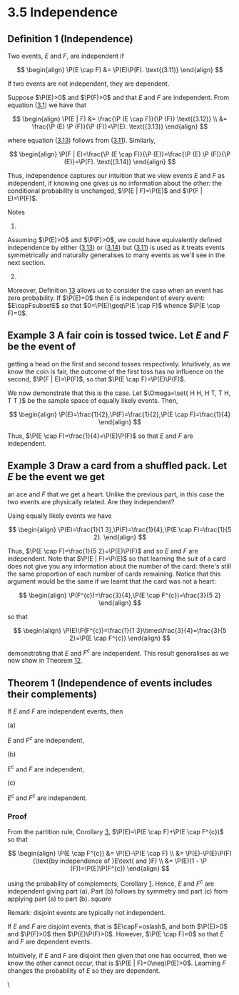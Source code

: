 # 3.5 Independence

## Definition 1 (Independence)

Two events, $E$ and $F$, are independent if

$$
\begin{align}
\P(E \cap F) &= \P(E)\P(F). \text{(3.11)}
\end{align}
$$

If two events are not independent, they are dependent.

Suppose $\P(E)>0$ and $\P(F)>0$ and that $E$ and
$F$ are independent. From equation ([3.1](nose7.htm#x17-29002r3.1)) we
have that

$$
\begin{align}
\P(E | F) &= \frac{\P (E \cap F)}{\P (F)} \text{(3.12)} \\ &= \frac{\P (E) \P (F)}{\P (F)}=\P(E). \text{(3.13)}
\end{align}
$$

where equation ([3.13](#x21-33003r3.13)) follows from
([3.11](#x21-33002r3.11)). Similarly,

$$
\begin{align}
\P(F | E)=\frac{\P (E \cap F)}{\P (E)}=\frac{\P (E) \P (F)}{\P (E)}=\P(F). \text{(3.14)}
\end{align}
$$

Thus, independence captures our intuition that we view events $E$ and
$F$ as independent, if knowing one gives us no information about the
other: the conditional probability is unchanged,
$\P(E | F)=\P(E)$ and
$\P(F | E)=\P(F)$.

Notes

1.

Assuming $\P(E)>0$ and $\P(F)>0$, we could have
equivalently defined independence by either ([3.13](#x21-33003r3.13)) or
([3.14](#x21-33004r3.14)) but ([3.11](#x21-33002r3.11)) is used as it
treats events symmetrically and naturally generalises to many events as
we'll see in the next section.

2.

Moreover, Definition [13](#x21-3300113) allows us to consider the case
when an event has zero probability. If $\P(E)=0$ then $E$ is
independent of every event: $E\capFsubsetE$ so that
$0=\P(E)\geq\P(E \cap F)$ whence
$\P(E \cap F)=0$.

## Example 3 A fair coin is tossed twice. Let $E$ and $F$ be the event of

getting a head on the first and second tosses respectively. Intuitively,
as we know the coin is fair, the outcome of the first toss has no
influence on the second, $\P(F | E)=\P(F)$,
so that $\P(E \cap F)=\P(E)\P(F)$.

We now demonstrate that this is the case. Let
$\Omega=\set{ H H, H T, T H, T T }$ be the sample space of
equally likely events. Then,

$$
\begin{align}
\P(E)=\frac{1}{2},\P(F)=\frac{1}{2},\P(E \cap F)=\frac{1}{4} 
\end{align}
$$

Thus,
$\P(E \cap F)=\frac{1}{4}=\P(E)\P(F)$
so that $E$ and $F$ are independent.

## Example 3 Draw a card from a shuffled pack. Let $E$ be the event we get

an ace and $F$ that we get a heart. Unlike the previous part, in this
case the two events are physically related. Are they independent?

Using equally likely events we have

$$
\begin{align}
\P(E)=\frac{1}{1 3},\P(F)=\frac{1}{4},\P(E \cap F)=\frac{1}{5 2}. 
\end{align}
$$

Thus,
$\P(E \cap F)=\frac{1}{5 2}=\P(E)\P(F)$
and so $E$ and $F$ are independent. Note that
$\P(E | F)=\P(E)$ so that learning the suit
of a card does not give you any information about the number of the
card: there's still the same proportion of each number of cards
remaining. Notice that this argument would be the same if we learnt that
the card was not a heart:

$$
\begin{align}
\P(F^{c})=\frac{3}{4},\P(E \cap F^{c})=\frac{3}{5 2} 
\end{align}
$$

so that

$$
\begin{align}
\P(E)\P(F^{c})=\frac{1}{1 3}\times\frac{3}{4}=\frac{3}{5 2}=\P(E \cap F^{c}) 
\end{align}
$$

demonstrating that $E$ and $F^{c}$ are independent. This result
generalises as we now show in Theorem [12](#x21-3301312).

## Theorem 1 (Independence of events includes their complements)

If $E$ and $F$ are independent events, then

(a)

$E$ and $F^{c}$ are independent,

(b)

$E^{c}$ and $F$ are independent,

(c)

$E^{c}$ and $F^{c}$ are independent.

### Proof

From the partition rule, Corollary [3](nose2.htm#x10-160203),
$\P(E)=\P(E \cap F)+\P(E \cap F^{c})$
so that

$$
\begin{align}
\P(E \cap F^{c}) &= \P(E)-\P(E \cap F)  \\ &= \P(E)-\P(E)\P(F)(\text{by independence of }E\text{ and }F)  \\ &= \P(E)(1 - \P (F))=\P(E)\P(F^{c}) 
\end{align}
$$

using the probability of complements, Corollary
[1](nose2.htm#x10-160141). Hence, $E$ and $F^{c}$ are independent giving
part (a). Part (b) follows by symmetry and part (c) from applying part
(a) to part (b). $square$

Remark: disjoint events are typically not independent.

If $E$ and $F$ are disjoint events, that is $E\capF=oslash$, and both
$\P(E)>0$ and $\P(F)>0$ then
$\P(E)\P(F)>0$. However,
$\P(E \cap F)=0$ so that $E$ and $F$ are dependent events.

Intuitively, if $E$ and $F$ are disjoint then given that one has
occurred, then we know the other cannot occur, that is
$\P(E | F)=0\neq\P(E)>0$. Learning $F$
changes the probability of $E$ so they are dependent.

\
